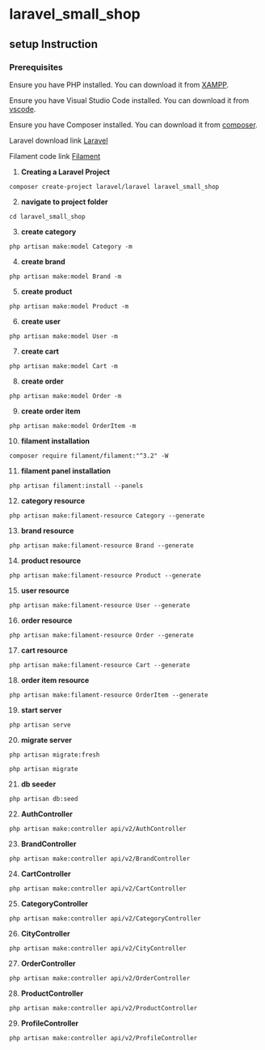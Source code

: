 # laravel_small_shop
 
## setup Instruction

### Prerequisites
Ensure you have PHP installed. You can download it from [XAMPP](https://www.apachefriends.org/).

Ensure you have Visual Studio Code installed. You can download it from [vscode](https://code.visualstudio.com/).

Ensure you have Composer installed. You can download it from [composer](https://getcomposer.org/).

Laravel download link [Laravel](https://laravel.com/)

Filament code link [Filament](https://filamentphp.com/)

1. **Creating a Laravel Project**

```
composer create-project laravel/laravel laravel_small_shop
```

2. **navigate to project folder**

```
cd laravel_small_shop
```

3. **create category** 
```
php artisan make:model Category -m
```

4. **create brand** 
```
php artisan make:model Brand -m 
```


5. **create product**
```
php artisan make:model Product -m
```


6. **create user**
```
php artisan make:model User -m
```


7. **create cart**
```
php artisan make:model Cart -m
```

8. **create order** 
```
php artisan make:model Order -m
```


9. **create order item**
```
php artisan make:model OrderItem -m
```

10. **filament installation**
```
composer require filament/filament:"^3.2" -W
```

11. **filament panel installation**
```
php artisan filament:install --panels
```

12. **category resource**
```
php artisan make:filament-resource Category --generate
```

13. **brand resource**
```
php artisan make:filament-resource Brand --generate
```

14. **product resource**
```
php artisan make:filament-resource Product --generate
```

15. **user resource**
```
php artisan make:filament-resource User --generate
```

16. **order resource**
```
php artisan make:filament-resource Order --generate
```
17. **cart resource**
```
php artisan make:filament-resource Cart --generate
```
18. **order item resource**
```
php artisan make:filament-resource OrderItem --generate
```
19. **start server**
```
php artisan serve
```

20. **migrate server**
```
php artisan migrate:fresh

php artisan migrate
```
21. **db seeder**
```
php artisan db:seed
```

22. **AuthController**
```
php artisan make:controller api/v2/AuthController
```

23. **BrandController**
```
php artisan make:controller api/v2/BrandController
```

24. **CartController**
```
php artisan make:controller api/v2/CartController
```

25. **CategoryController**
```
php artisan make:controller api/v2/CategoryController
```

26. **CityController**
```
php artisan make:controller api/v2/CityController
```

27. **OrderController**
```
php artisan make:controller api/v2/OrderController
```

28. **ProductController**
```
php artisan make:controller api/v2/ProductController
```

29. **ProfileController**
```
php artisan make:controller api/v2/ProfileController
```

